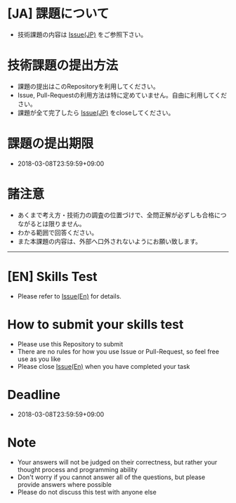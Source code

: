 # [JA] 課題について

* 技術課題の内容は [Issue(JP)](https://github.com/m-rec/ebaed6d9b225c3519645cfa031252e147fecc78c/issues/2) をご参照下さい。

# 技術課題の提出方法

* 課題の提出はこのRepositoryを利用してください。
* Issue, Pull-Requestの利用方法は特に定めていません。自由に利用してください。
* 課題が全て完了したら [Issue(JP)](https://github.com/m-rec/ebaed6d9b225c3519645cfa031252e147fecc78c/issues/2) をcloseしてください。

# 課題の提出期限

* 2018-03-08T23:59:59+09:00

# 諸注意

* あくまで考え方・技術力の調査の位置づけで、全問正解が必ずしも合格につながるとは限りません。
* わかる範囲で回答ください。
* また本課題の内容は、外部へ口外されないようにお願い致します。

---

# [EN] Skills Test 

* Please refer to [Issue(En)](https://github.com/m-rec/ebaed6d9b225c3519645cfa031252e147fecc78c/issues/1) for details.

# How to submit your skills test

* Please use this Repository to submit
* There are no rules for how you use Issue or Pull-Request, so feel free use as you like
* Please close [Issue(En)](https://github.com/m-rec/ebaed6d9b225c3519645cfa031252e147fecc78c/issues/1) when you have completed your task

# Deadline 

* 2018-03-08T23:59:59+09:00

# Note

* Your answers will not be judged on their correctness, but rather your thought process and programming ability
* Don't worry if you cannot answer all of the questions, but please provide answers where possible
* Please do not discuss this test with anyone else
